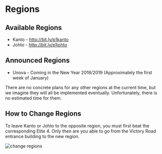 # Regions

## Available Regions

* Kanto - http://bit.ly/p1kanto
* Johto - http://bit.ly/p1johto

## Announced Regions

* Unova - Coming in the New Year 2018/2019 (Approximately the first week of January)

There are no concrete plans for any other regions at the current time, but we
imagine they will all be implemented eventually. Unfortunately, there is no
estimated time for them.

## How to Change Regions

To leave Kanto or Johto to the opposite region, you must first beat the
corresponding Elite 4. Only then are you able to go from the Victory Road
entrance building to the new region.

![change regions](https://i.imgur.com/cGCZiy0.png)
